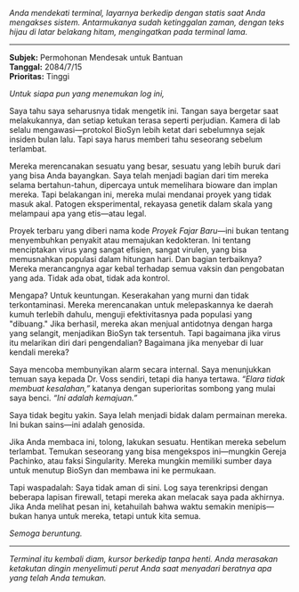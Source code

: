 _Anda mendekati terminal, layarnya berkedip dengan statis saat Anda mengakses sistem. Antarmukanya sudah ketinggalan zaman, dengan teks hijau di latar belakang hitam, mengingatkan pada terminal lama._

---

**Subjek:** Permohonan Mendesak untuk Bantuan  
**Tanggal:** 2084/7/15  
**Prioritas:** Tinggi

_Untuk siapa pun yang menemukan log ini,_

Saya tahu saya seharusnya tidak mengetik ini. Tangan saya bergetar saat melakukannya, dan setiap ketukan terasa seperti perjudian. Kamera di lab selalu mengawasi—protokol BioSyn lebih ketat dari sebelumnya sejak insiden bulan lalu. Tapi saya harus memberi tahu seseorang sebelum terlambat.

Mereka merencanakan sesuatu yang besar, sesuatu yang lebih buruk dari yang bisa Anda bayangkan. Saya telah menjadi bagian dari tim mereka selama bertahun-tahun, dipercaya untuk memelihara bioware dan implan mereka. Tapi belakangan ini, mereka mulai mendanai proyek yang tidak masuk akal. Patogen eksperimental, rekayasa genetik dalam skala yang melampaui apa yang etis—atau legal.

Proyek terbaru yang diberi nama kode _Proyek Fajar Baru_—ini bukan tentang menyembuhkan penyakit atau memajukan kedokteran. Ini tentang menciptakan virus yang sangat efisien, sangat virulen, yang bisa memusnahkan populasi dalam hitungan hari. Dan bagian terbaiknya? Mereka merancangnya agar kebal terhadap semua vaksin dan pengobatan yang ada. Tidak ada obat, tidak ada kontrol.

Mengapa? Untuk keuntungan. Keserakahan yang murni dan tidak terkontaminasi. Mereka merencanakan untuk melepaskannya ke daerah kumuh terlebih dahulu, menguji efektivitasnya pada populasi yang "dibuang." Jika berhasil, mereka akan menjual antidotnya dengan harga yang selangit, menjadikan BioSyn tak tersentuh. Tapi bagaimana jika virus itu melarikan diri dari pengendalian? Bagaimana jika menyebar di luar kendali mereka?

Saya mencoba membunyikan alarm secara internal. Saya menunjukkan temuan saya kepada Dr. Voss sendiri, tetapi dia hanya tertawa. _“Elara tidak membuat kesalahan,”_ katanya dengan superioritas sombong yang mulai saya benci. _“Ini adalah kemajuan.”_

Saya tidak begitu yakin. Saya lelah menjadi bidak dalam permainan mereka. Ini bukan sains—ini adalah genosida.

Jika Anda membaca ini, tolong, lakukan sesuatu. Hentikan mereka sebelum terlambat. Temukan seseorang yang bisa mengekspos ini—mungkin Gereja Pachinko, atau faksi Singularity. Mereka mungkin memiliki sumber daya untuk menutup BioSyn dan membawa ini ke permukaan.

Tapi waspadalah: Saya tidak aman di sini. Log saya terenkripsi dengan beberapa lapisan firewall, tetapi mereka akan melacak saya pada akhirnya. Jika Anda melihat pesan ini, ketahuilah bahwa waktu semakin menipis—bukan hanya untuk mereka, tetapi untuk kita semua.

_Semoga beruntung._

---

_Terminal itu kembali diam, kursor berkedip tanpa henti. Anda merasakan ketakutan dingin menyelimuti perut Anda saat menyadari beratnya apa yang telah Anda temukan._
